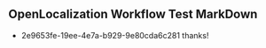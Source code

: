 ## OpenLocalization Workflow Test MarkDown
* 2e9653fe-19ee-4e7a-b929-9e80cda6c281 thanks!

<!--HONumber=Aug16_HO5-->


